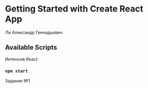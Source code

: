 # Getting Started with Create React App

Ли Александр Геннадьевич

## Available Scripts

Интенсив React

### `npm start`

Задание №1